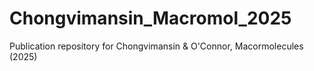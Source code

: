 # Chongvimansin_Macromol_2025
Publication repository for Chongvimansin &amp; O'Connor, Macormolecules (2025)
